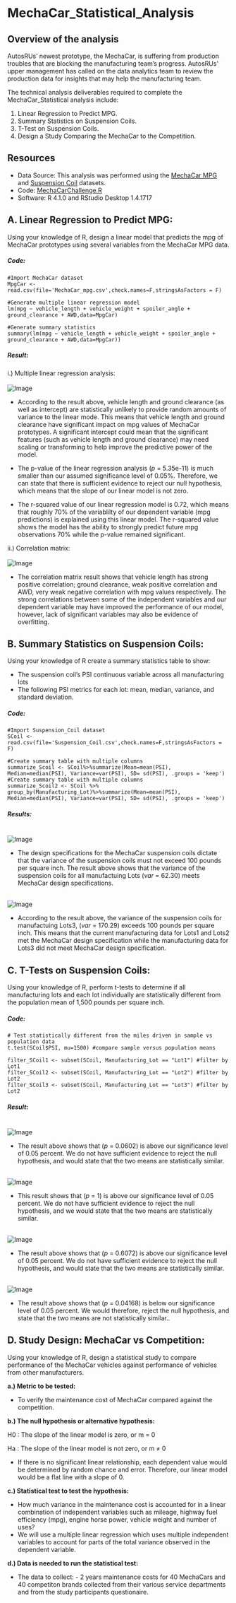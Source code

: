 # MechaCar_Statistical_Analysis

## Overview of the analysis
AutosRUs’ newest prototype, the MechaCar, is suffering from production troubles that are blocking the manufacturing team’s progress. AutosRUs’ upper management has called on the data analytics team to review the production data for insights that may help the manufacturing team.<br />

The technical analysis deliverables required to complete the MechaCar_Statistical analysis include: <br />

1. Linear Regression to Predict MPG.
2. Summary Statistics on Suspension Coils.
3. T-Test on Suspension Coils.
4. Design a Study Comparing the MechaCar to the Competition.

## Resources
- Data Source: This analysis was performed using the  [MechaCar MPG](https://github.com/aobasuyi/MechaCar_Statistical_Analysis/blob/main/Analysis/MechaCar_mpg.csv) and [Suspension Coil](https://github.com/aobasuyi/MechaCar_Statistical_Analysis/blob/main/Analysis/Suspension_Coil.csv) datasets.
-  Code: [MechaCarChallenge.R](https://github.com/aobasuyi/MechaCar_Statistical_Analysis/blob/main/Analysis/MechaCarChallenge.R) 
- Software: R 4.1.0 and RStudio Desktop 1.4.1717

## A. Linear Regression to Predict MPG:
Using your knowledge of R, design a linear model that predicts the mpg of MechaCar prototypes using several variables from the MechaCar MPG data. <br />
##### Code:
```
#Import MechaCar dataset
MpgCar <- read.csv(file='MechaCar_mpg.csv',check.names=F,stringsAsFactors = F)

#Generate multiple linear regression model
lm(mpg ~ vehicle_length + vehicle_weight + spoiler_angle + ground_clearance + AWD,data=MpgCar) 

#Generate summary statistics
summary(lm(mpg ~ vehicle_length + vehicle_weight + spoiler_angle + ground_clearance + AWD,data=MpgCar))

```
##### Result:
i.) Multiple linear regression analysis:<br />
<br /> ![Image](Images/MechaCar_lm_summary.png) <br />

- According to the result above, vehicle length and ground clearance (as well as intercept) are statistically unlikely to provide random amounts of variance to the linear mode. This means that vehicle length and ground clearance have significant impact on mpg values of MechaCar prototypes. A significant intercept could mean that the significant features (such as vehicle length and ground clearance) may need scaling or transforming to help improve the predictive power of the model.

- The p-value of the linear regression analysis (*p* = 5.35e-11) is much smaller than our assumed significance level of 0.05%. Therefore, we can state that there is sufficient evidence to reject our null hypothesis, which means that the slope of our linear model is not zero.

 - The r-squared value of our linear regression model is 0.72, which means that roughly 70% of the variablilty of our dependent variable (mpg predictions) is explained using this linear model. The r-squared value shows the model has the ability to strongly predict future mpg observations 70% while the p-value remained significant.

ii.) Correlation matrix:<br />
<br /> ![Image](Images/MechaCar_Correlation.png) <br />

 - The correlation matrix result shows that vehicle length has strong positive correlation; ground clearance, weak positive correlation and AWD, very weak negative correlation with mpg values respectively. The strong correlations between some of the independent variables and our dependent variable may have improved the performance of our model, however, lack of significant variables may also be evidence of overfitting.
 
 ## B. Summary Statistics on Suspension Coils:
Using your knowledge of R create a summary statistics table to show:
- The suspension coil’s PSI continuous variable across all manufacturing lots
- The following PSI metrics for each lot: mean, median, variance, and standard deviation.
##### Code:
```
#Import Suspension_Coil dataset
SCoil <- read.csv(file='Suspension_Coil.csv',check.names=F,stringsAsFactors = F)

#Create summary table with multiple columns
summarize_Scoil <- SCoil%>%summarize(Mean=mean(PSI), Median=median(PSI), Variance=var(PSI), SD= sd(PSI), .groups = 'keep') 
#Create summary table with multiple columns
summarize_Scoil2 <- SCoil %>% group_by(Manufacturing_Lot)%>%summarize(Mean=mean(PSI), Median=median(PSI), Variance=var(PSI), SD= sd(PSI), .groups = 'keep') 

```
##### Results:
<br /> ![Image](Images/Summarize_SCoil.png) <br />
- The design specifications for the MechaCar suspension coils dictate that the variance of the suspension coils must not exceed 100 pounds per square inch. The result above shows that the variance of the suspension coils for all manufactuing Lots (*var* = 62.30) meets MechaCar design specifications. 

<br /> ![Image](Images/SummarizeSCoil2.png) <br />
- According to the result above, the variance of the suspension coils for manufactuing Lots3, (*var* = 170.29) exceeds 100 pounds per square inch. This means that the current manufacturing data for Lots1 and Lots2 met the MechaCar design specification while the manufacturing data for Lots3 did not meet MechaCar design specification.

## C. T-Tests on Suspension Coils: 
Using your knowledge of R, perform t-tests to determine if all manufacturing lots and each lot individually are statistically different from the population mean of 1,500 pounds per square inch.
##### Code:

```
# Test statistically different from the miles driven in sample vs population data
t.test(SCoil$PSI, mu=1500) #compare sample versus population means

filter_SCoil1 <- subset(SCoil, Manufacturing_Lot == "Lot1") #filter by Lot1
filter_SCoil2 <- subset(SCoil, Manufacturing_Lot == "Lot2") #filter by Lot2
filter_SCoil3 <- subset(SCoil, Manufacturing_Lot == "Lot3") #filter by Lot2

```
##### Result:
<br /> ![Image](Images/T_test_all%20manufacturing%20lots.png) <br />

- The result above shows that (*p* = 0.0602) is above our significance level of 0.05 percent. We do not have sufficient evidence to reject the null hypothesis, and would state that the two means are statistically similar.

<br /> ![Image](Images/T_test_manufacturing%20lot1.png) <br />

- This result shows that (*p* = 1) is above our significance level of 0.05 percent. We do not have sufficient evidence to reject the null hypothesis, and we would state that the two means are statistically similar.

<br /> ![Image](Images/T_test_manufacturing%20lot2.png) <br />

- The result above shows that (*p* = 0.6072) is above our significance level of 0.05 percent. We do not have sufficient evidence to reject the null hypothesis, and would state that the two means are statistically similar.

<br /> ![Image](Images/T_test_manufacturing%20lot3.png) <br />

- The result above shows that (*p* = 0.04168) is below our significance level of 0.05 percent. We would therefore, reject the null hypothesis, and state that the two means are  not statistically similar..


## D. Study Design: MechaCar vs Competition:
Using your knowledge of R, design a statistical study to compare performance of the MechaCar vehicles against performance of vehicles from other manufacturers.<br />

**a.) Metric to be tested:**<br />
- To verify the maintenance cost of MechaCar compared against the competition.

**b.) The null hypothesis or alternative hypothesis:**<br />

H0 : The slope of the linear model is zero, or m = 0

Ha : The slope of the linear model is not zero, or m ≠ 0

- If there is no significant linear relationship, each dependent value would be determined by random chance and error. Therefore, our linear model would be a flat line with a slope of 0.

**c.) Statistical test to test the hypothesis:**<br />
- How much variance in the maintenance cost is accounted for in a linear combination of independent variables such as mileage, highway fuel efficiency (mpg), engine horse power, vehicle weight and number of uses?
- We will use a multiple linear regression which uses multiple independent variables to account for parts of the total variance observed in the dependent variable.

**d.) Data is needed to run the statistical test:**<br />
- The data to collect: - 2 years maintenance costs for 40 MechaCars and 40 competiton brands collected from their various service departments and from the study participants questionaire.
